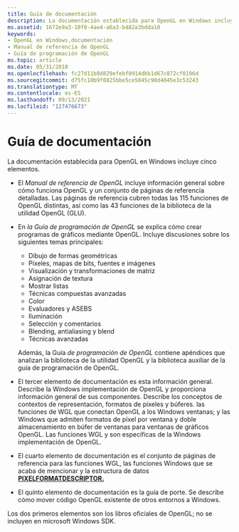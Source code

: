 ```yaml
---
title: Guía de documentación
description: La documentación establecida para OpenGL en Windows incluye cinco elementos.
ms.assetid: 1672e9a3-10f0-4ae4-a6a3-b482a3bdda10
keywords:
- OpenGL en Windows,documentación
- Manual de referencia de OpenGL
- Guía de programación de OpenGL
ms.topic: article
ms.date: 05/31/2018
ms.openlocfilehash: fc27d11b8d829efebf0914dbb1d67c872cf0196d
ms.sourcegitcommit: d75fc10b9f0825bbe5ce5045c90d4045e3c53243
ms.translationtype: MT
ms.contentlocale: es-ES
ms.lasthandoff: 09/13/2021
ms.locfileid: "127476673"
---
```

# <a name="guide-to-documentation"></a>Guía de documentación

La documentación establecida para OpenGL en Windows incluye cinco elementos.

-   El *Manual de referencia de OpenGL* incluye información general sobre cómo funciona OpenGL y un conjunto de páginas de referencia detalladas. Las páginas de referencia cubren todas las 115 funciones de OpenGL distintas, así como las 43 funciones de la biblioteca de la utilidad OpenGL (GLU).

-   En *la Guía de programación de OpenGL* se explica cómo crear programas de gráficos mediante OpenGL. Incluye discusiones sobre los siguientes temas principales:

    -   Dibujo de formas geométricas
    -   Píxeles, mapas de bits, fuentes e imágenes
    -   Visualización y transformaciones de matriz
    -   Asignación de textura
    -   Mostrar listas
    -   Técnicas compuestas avanzadas
    -   Color
    -   Evaluadores y ASEBS
    -   Iluminación
    -   Selección y comentarios
    -   Blending, antialiasing y blend
    -   Técnicas avanzadas

    Además, la Guía *de programación de OpenGL* contiene apéndices que analizan la biblioteca de la utilidad OpenGL y la biblioteca auxiliar de la guía de programación de OpenGL.

-   El tercer elemento de documentación es esta información general. Describe la Windows implementación de OpenGL y proporciona información general de sus componentes. Describe los conceptos de contextos de representación, formatos de píxeles y búferes. las funciones de WGL que conectan OpenGL a los Windows ventanas; y las Windows que admiten formatos de píxel por ventana y doble almacenamiento en búfer de ventanas para ventanas de gráficos OpenGL. Las funciones WGL y son específicas de la Windows implementación de OpenGL.

-   El cuarto elemento de documentación es el conjunto de páginas de referencia para las funciones WGL, las funciones Windows que se acaba de mencionar y la estructura de datos [**PIXELFORMATDESCRIPTOR.**](/windows/win32/api/wingdi/ns-wingdi-pixelformatdescriptor)

-   El quinto elemento de documentación es la guía de porte. Se describe cómo mover código OpenGL existente de otros entornos a Windows.

Los dos primeros elementos son los libros oficiales de OpenGL; no se incluyen en microsoft Windows SDK.

 

 




